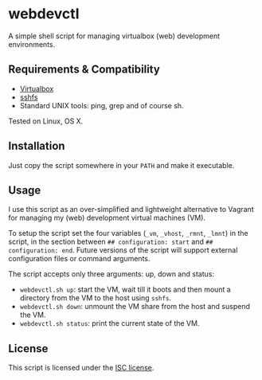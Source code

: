 # webdevctl

A simple shell script for managing virtualbox (web) development environments.

## Requirements & Compatibility

* [Virtualbox](http://virtualbox.org)
* [sshfs](http://fuse.sourceforge.net/sshfs.html)
* Standard UNIX tools: ping, grep and of course sh.

Tested on Linux, OS X.

## Installation

Just copy the script somewhere in your `PATH` and make it executable.

## Usage

I use this script as an over-simplified and lightweight alternative to Vagrant for managing my (web) development virtual machines (VM).

To setup the script set the four variables (`_vm`, `_vhost`, `_rmnt`, `_lmnt`) in the script, in the section between `## configuration: start` and `## configuration: end`. Future versions of the script will support external configuration files or command arguments.

The script accepts only three arguments: up, down and status:

* `webdevctl.sh up`: start the VM, wait till it boots and then mount a directory from the VM to the host using `sshfs`.
* `webdevctl.sh down`: unmount the VM share from the host and suspend the VM.
* `webdevctl.sh status`: print the current state of the VM.

## License

This script is licensed under the [ISC license](http://opensource.org/licenses/ISC).
